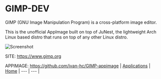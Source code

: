 # GIMP-DEV

 GIMP (GNU Image Manipulation Program) is a cross-platform image editor.

 This is the unofficial AppImage built on top of JuNest, the lightweight 
 Arch Linux based distro that runs on top of any other Linux distro.

 ![Screenshot](https://www.gimp.org/news/2020/11/06/gimp-2-99-2-released/gimp-2-99-2-overview.jpg)

 SITE: https://www.gimp.org


 APPIMAGE: https://github.com/ivan-hc/GIMP-appimage
 | [Applications](https://portable-linux-apps.github.io/apps.html) | [Home](https://portable-linux-apps.github.io)
 | --- | --- |
